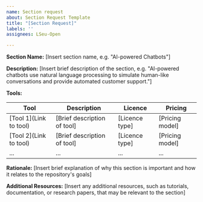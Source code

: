 ```yaml
---
name: Section request
about: Section Request Template
title: "[Section Request]"
labels: ''
assignees: LSeu-Open

---
```


**Section Name:** [Insert section name, e.g. "AI-powered Chatbots"]

**Description:** [Insert brief description of the section, e.g. "AI-powered chatbots use natural language processing to simulate human-like conversations and provide automated customer support."]

**Tools:**

| Tool | Description | Licence | Pricing |
| --- | --- | --- | --- |
| [Tool 1](Link to tool) | [Brief description of tool] | [Licence type] | [Pricing model] |
| [Tool 2](Link to tool) | [Brief description of tool] | [Licence type] | [Pricing model] |
| ... | ... | ... | ... |

**Rationale:** [Insert brief explanation of why this section is important and how it relates to the repository's goals]

**Additional Resources:** [Insert any additional resources, such as tutorials, documentation, or research papers, that may be relevant to the section]
